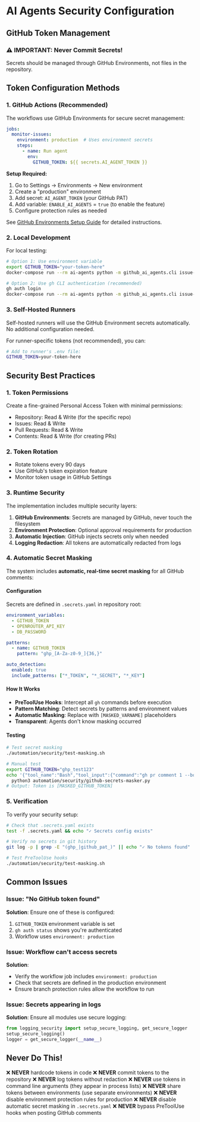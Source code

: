 # AI Agents Security Configuration

## GitHub Token Management

### ⚠️ IMPORTANT: Never Commit Secrets!

Secrets should be managed through GitHub Environments, not files in the repository.

## Token Configuration Methods

### 1. GitHub Actions (Recommended)

The workflows use GitHub Environments for secure secret management:

```yaml
jobs:
  monitor-issues:
    environment: production  # Uses environment secrets
    steps:
      - name: Run agent
        env:
          GITHUB_TOKEN: ${{ secrets.AI_AGENT_TOKEN }}
```

**Setup Required:**
1. Go to Settings → Environments → New environment
2. Create a "production" environment
3. Add secret: `AI_AGENT_TOKEN` (your GitHub PAT)
4. Add variable: `ENABLE_AI_AGENTS` = `true` (to enable the feature)
5. Configure protection rules as needed

See [GitHub Environments Setup Guide](../infrastructure/github-environments.md) for detailed instructions.

### 2. Local Development

For local testing:

```bash
# Option 1: Use environment variable
export GITHUB_TOKEN="your-token-here"
docker-compose run --rm ai-agents python -m github_ai_agents.cli issue-monitor

# Option 2: Use gh CLI authentication (recommended)
gh auth login
docker-compose run --rm ai-agents python -m github_ai_agents.cli issue-monitor
```

### 3. Self-Hosted Runners

Self-hosted runners will use the GitHub Environment secrets automatically. No additional configuration needed.

For runner-specific tokens (not recommended), you can:
```bash
# Add to runner's .env file:
GITHUB_TOKEN=your-token-here
```

## Security Best Practices

### 1. Token Permissions

Create a fine-grained Personal Access Token with minimal permissions:
- Repository: Read & Write (for the specific repo)
- Issues: Read & Write
- Pull Requests: Read & Write
- Contents: Read & Write (for creating PRs)

### 2. Token Rotation

- Rotate tokens every 90 days
- Use GitHub's token expiration feature
- Monitor token usage in GitHub Settings

### 3. Runtime Security

The implementation includes multiple security layers:

1. **GitHub Environments**: Secrets are managed by GitHub, never touch the filesystem
2. **Environment Protection**: Optional approval requirements for production
3. **Automatic Injection**: GitHub injects secrets only when needed
4. **Logging Redaction**: All tokens are automatically redacted from logs

### 4. Automatic Secret Masking

The system includes **automatic, real-time secret masking** for all GitHub comments:

#### Configuration
Secrets are defined in `.secrets.yaml` in repository root:
```yaml
environment_variables:
  - GITHUB_TOKEN
  - OPENROUTER_API_KEY
  - DB_PASSWORD

patterns:
  - name: GITHUB_TOKEN
    pattern: "ghp_[A-Za-z0-9_]{36,}"

auto_detection:
  enabled: true
  include_patterns: ["*_TOKEN", "*_SECRET", "*_KEY"]
```

#### How It Works
- **PreToolUse Hooks**: Intercept all `gh` commands before execution
- **Pattern Matching**: Detect secrets by patterns and environment values
- **Automatic Masking**: Replace with `[MASKED_VARNAME]` placeholders
- **Transparent**: Agents don't know masking occurred

#### Testing
```bash
# Test secret masking
./automation/security/test-masking.sh

# Manual test
export GITHUB_TOKEN="ghp_test123"
echo '{"tool_name":"Bash","tool_input":{"command":"gh pr comment 1 --body \"Token ghp_test123\""}}' | \
  python3 automation/security/github-secrets-masker.py
# Output: Token is [MASKED_GITHUB_TOKEN]
```

### 5. Verification

To verify your security setup:

```bash
# Check that .secrets.yaml exists
test -f .secrets.yaml && echo "✓ Secrets config exists"

# Verify no secrets in git history
git log -p | grep -E "(ghp_|github_pat_)" || echo "✓ No tokens found"

# Test PreToolUse hooks
./automation/security/test-masking.sh
```

## Common Issues

### Issue: "No GitHub token found"

**Solution**: Ensure one of these is configured:
1. `GITHUB_TOKEN` environment variable is set
2. `gh auth status` shows you're authenticated
3. Workflow uses `environment: production`

### Issue: Workflow can't access secrets

**Solution**:
- Verify the workflow job includes `environment: production`
- Check that secrets are defined in the production environment
- Ensure branch protection rules allow the workflow to run

### Issue: Secrets appearing in logs

**Solution**: Ensure all modules use secure logging:
```python
from logging_security import setup_secure_logging, get_secure_logger
setup_secure_logging()
logger = get_secure_logger(__name__)
```

## Never Do This!

❌ **NEVER** hardcode tokens in code
❌ **NEVER** commit tokens to the repository
❌ **NEVER** log tokens without redaction
❌ **NEVER** use tokens in command line arguments (they appear in process lists)
❌ **NEVER** share tokens between environments (use separate environments)
❌ **NEVER** disable environment protection rules for production
❌ **NEVER** disable automatic secret masking in `.secrets.yaml`
❌ **NEVER** bypass PreToolUse hooks when posting GitHub comments
